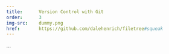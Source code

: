 ```yaml
---
title:      Version Control with Git
order:      3
img-src:    dummy.png
href:       https://github.com/dalehenrich/filetree#squeak
---
```

...